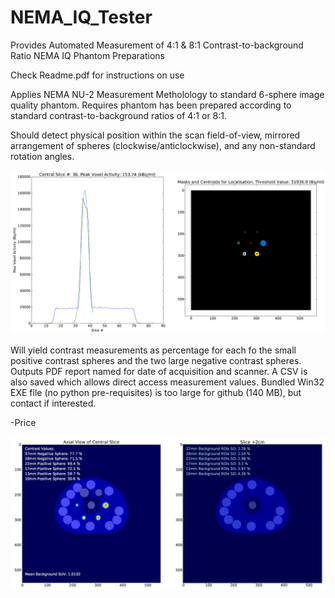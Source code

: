 # NEMA_IQ_Tester
Provides Automated Measurement of 4:1 &amp; 8:1 Contrast-to-background Ratio NEMA IQ Phantom Preparations

Check Readme.pdf for instructions on use

Applies NEMA NU-2 Measurement Metholology to standard 6-sphere image quality phantom. Requires phantom has been prepared according to standard contrast-to-background ratios of 4:1 or 8:1.

Should detect physical position within the scan field-of-view, mirrored arrangement of spheres (clockwise/anticlockwise), and any non-standard rotation angles.

![Alt text](localiser.jpg)


Will yield contrast measurements as percentage for each fo the small positive contrast spheres and the two large negative contrast spheres. Outputs PDF report named for date of acquisition and scanner. A CSV is also saved which allows direct access measurement values. Bundled Win32 EXE file (no python pre-requisites) is too large for github (140 MB), but contact if interested.

-Price


![Alt text](measurement_screen.jpg)
